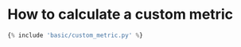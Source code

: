 <h1>How to calculate a custom metric</h1>

```python hl_lines="7-8 15"
{% include 'basic/custom_metric.py' %}
```